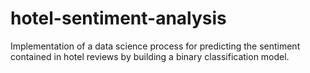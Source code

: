 # hotel-sentiment-analysis
Implementation of a data science process for predicting the sentiment contained in hotel reviews by building a binary classification model.
